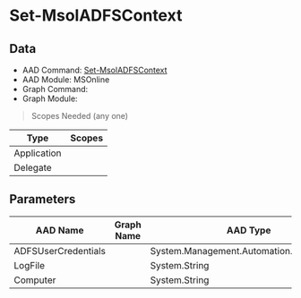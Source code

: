 # Set-MsolADFSContext

> 

## Data

+ AAD Command: [Set-MsolADFSContext](https://docs.microsoft.com/en-us/powershell/module/MSOnline/Set-MsolADFSContext)
+ AAD Module: MSOnline
+ Graph Command: [](https://docs.microsoft.com/en-us/powershell/module//)
+ Graph Module: 

> Scopes Needed (any one)

|Type|Scopes|
|---|---|
|Application||
|Delegate||

## Parameters

|AAD Name|Graph Name|AAD Type|Graph Type|Infos|
|---|---|---|---|---|
|ADFSUserCredentials||System.Management.Automation.PSCredential|||
|LogFile||System.String|||
|Computer||System.String|||

